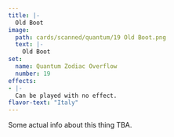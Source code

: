 ```yaml
---
title: |-
  Old Boot
image: 
  path: cards/scanned/quantum/19 Old Boot.png
  text: |-
    Old Boot
set:
  name: Quantum Zodiac Overflow
  number: 19
effects: 
- |-
  Can be played with no effect.
flavor-text: "Italy"
---
```

Some actual info about this thing TBA.
